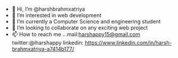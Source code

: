 - 👋 Hi, I’m @harshbrahmxatriya
- 👀 I’m interested in web development
- 🌱 I’m currently a Computer Science and engineering student
- 💞️ I’m looking to collaborate on any exciting web project
- 📫 How to reach me ...mail:harshappy15@gmail.com
                       twitter:@iharshappy
                       linkedin: https://www.linkedin.com/in/harsh-brahmxatriya-a7414b177/

<!---
harshbrahmxatriya/harshbrahmxatriya is a ✨ special ✨ repository because its `README.md` (this file) appears on your GitHub profile.
You can click the Preview link to take a look at your changes.
--->
